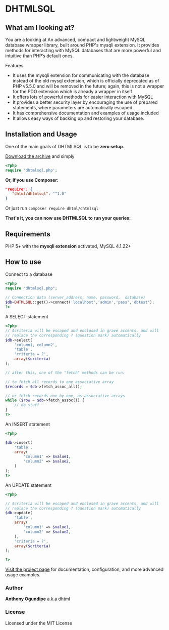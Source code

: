 # DHTMLSQL 


## What am I looking at?

You are a looking at An advanced, compact and lightweight MySQL database wrapper library, built around PHP's mysqli extension.
It provides methods for interacting with MySQL databases that are more powerful and intuitive than PHP’s default ones.

Features
 * It uses the mysqli extension for communicating with the database instead of the old mysql extension, which is officially deprecated as of PHP v5.5.0 and will be removed in the future; again, this is not a wrapper for the PDO extension which is already a wrapper in itself
 * It offers lots of powerful methods for easier interaction with MySQL
 * It provides a better security layer by encouraging the use of prepared statements, where parameters are automatically escaped.
 * It has comprehensive documentation and examples of usage included
 * It allows easy ways of backing up and restoring your database.


## Installation and Usage

One of the main goals of DHTMLSQL is to be **zero setup**. 

[Download the archive](https://github.com/dhtml/dhtmlsql/archive/master.zip) and simply
```php
<?php
require 'dhtmlsql.php';
```

**Or, if you use Composer:**

```json
"require": {
   "dhtml/dhtmlsql": "^1.0"
}
```

Or just run `composer require dhtml/dhtmlsql`

**That's it, you can now use DHTMLSQL to run your queries:**

## Requirements

PHP 5+ with the **mysqli extension** activated, MySQL 4.1.22+


## How to use

Connect to a database

```php
<?php
require "dhtmlsql.php";
 
// Connection data (server_address, name, password,  database)
$db=DHTMLSQL::get()->connect('localhost','admin','pass','dbtest');
?>
```

A SELECT statement
```php
<?php
// $criteria will be escaped and enclosed in grave accents, and will
// replace the corresponding ? (question mark) automatically
$db->select(
    'column1, column2',
    'table',
    'criteria = ?',
    array($criteria)
);

// after this, one of the "fetch" methods can be run:

// to fetch all records to one associative array
$records = $db->fetch_assoc_all();

// or fetch records one by one, as associative arrays
while ($row = $db->fetch_assoc()) {
    // do stuff
}
?>
```

An INSERT statement
```php
<?php

$db->insert(
    'table',
    array(
        'column1' => $value1,
        'column2' => $value2,
    )
);
?>
```

An UPDATE statement

```php
<?php

// $criteria will be escaped and enclosed in grave accents, and will
// replace the corresponding ? (question mark) automatically
$db->update(
    'table',
    array(
        'column1' => $value1,
        'column2' => $value2,
    ),
    'criteria = ?',
    array($criteria)
);

?>
```

[Visit the project page](http://dhtml.github.com/dhtmlsql/) for documentation, configuration, and more advanced usage examples.

### Author

**Anthony Ogundipe** a.k.a dhtml

### License

Licensed under the MIT License
